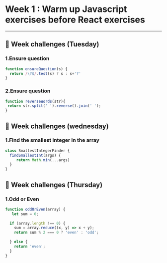 
# Week 1 : Warm up Javascript exercises before React exercises
---
## 📖 Week challenges (Tuesday)

### 1.Ensure question
``` javascript
function ensureQuestion(s) {
  return /\?$/.test(s) ? s : s+'?'
}
```
### 2.Ensure question
``` javascript
function reverseWords(str){
 return str.split(' ').reverse().join(' ');
}
```
## 📖 Week challenges (wednesday)

### 1.Find the smallest integer in the array
``` javascript
class SmallestIntegerFinder {
  findSmallestInt(args) {
     return Math.min(...args)
  }
}
```
## 📖 Week challenges (Thursday)

### 1.Odd or Even
``` javascript
function oddOrEven(array) {
   let sum = 0;
  
  if (array.length !== 0) {
    sum = array.reduce((x, y) => x + y);
    return sum % 2 === 0 ? 'even' : 'odd';
    
  } else {
    return 'even';
  }
}
```
